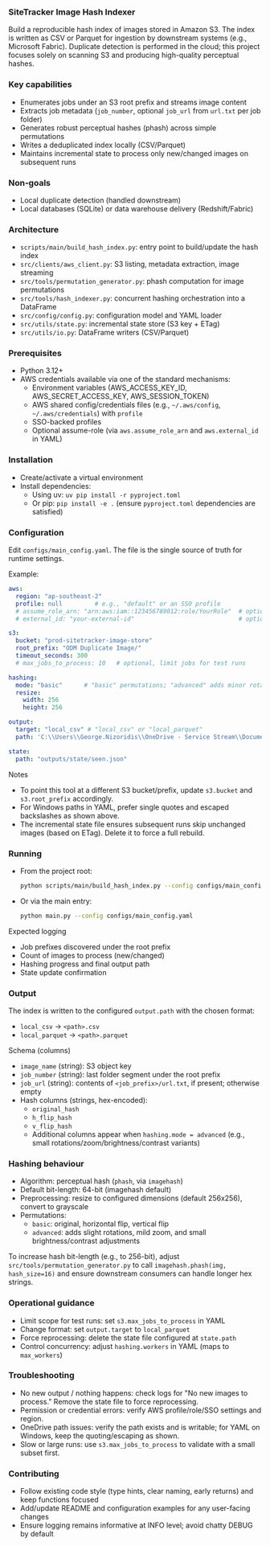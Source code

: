 ### SiteTracker Image Hash Indexer

Build a reproducible hash index of images stored in Amazon S3. The index is written as CSV or Parquet for ingestion by downstream systems (e.g., Microsoft Fabric). Duplicate detection is performed in the cloud; this project focuses solely on scanning S3 and producing high-quality perceptual hashes.

### Key capabilities
- Enumerates jobs under an S3 root prefix and streams image content
- Extracts job metadata (`job_number`, optional `job_url` from `url.txt` per job folder)
- Generates robust perceptual hashes (phash) across simple permutations
- Writes a deduplicated index locally (CSV/Parquet)
- Maintains incremental state to process only new/changed images on subsequent runs

### Non‑goals
- Local duplicate detection (handled downstream)
- Local databases (SQLite) or data warehouse delivery (Redshift/Fabric)

### Architecture
- `scripts/main/build_hash_index.py`: entry point to build/update the hash index
- `src/clients/aws_client.py`: S3 listing, metadata extraction, image streaming
- `src/tools/permutation_generator.py`: phash computation for image permutations
- `src/tools/hash_indexer.py`: concurrent hashing orchestration into a DataFrame
- `src/config/config.py`: configuration model and YAML loader
- `src/utils/state.py`: incremental state store (S3 key + ETag)
- `src/utils/io.py`: DataFrame writers (CSV/Parquet)

### Prerequisites
- Python 3.12+
- AWS credentials available via one of the standard mechanisms:
  - Environment variables (AWS_ACCESS_KEY_ID, AWS_SECRET_ACCESS_KEY, AWS_SESSION_TOKEN)
  - AWS shared config/credentials files (e.g., `~/.aws/config`, `~/.aws/credentials`) with `profile`
  - SSO-backed profiles
  - Optional assume-role (via `aws.assume_role_arn` and `aws.external_id` in YAML)

### Installation
- Create/activate a virtual environment
- Install dependencies:
  - Using uv: `uv pip install -r pyproject.toml`
  - Or pip: `pip install -e .` (ensure `pyproject.toml` dependencies are satisfied)

### Configuration
Edit `configs/main_config.yaml`. The file is the single source of truth for runtime settings.

Example:
```yaml
aws:
  region: "ap-southeast-2"
  profile: null         # e.g., "default" or an SSO profile
  # assume_role_arn: "arn:aws:iam::123456789012:role/YourRole"  # optional
  # external_id: "your-external-id"                             # optional

s3:
  bucket: "prod-sitetracker-image-store"
  root_prefix: "ODM Duplicate Image/"
  timeout_seconds: 300
  # max_jobs_to_process: 10   # optional, limit jobs for test runs

hashing:
  mode: "basic"      # "basic" permutations; "advanced" adds minor rotations/zoom/brightness/contrast
  resize:
    width: 256
    height: 256

output:
  target: "local_csv" # "local_csv" or "local_parquet"
  path: 'C:\\Users\\George.Nizoridis\\OneDrive - Service Stream\\Documents - Analytics & Insights Team\\02 Telco\\Projects\\SiteTracker - Duplicate Images\\Hash_DB_Store\\hash_index.csv'

state:
  path: "outputs/state/seen.json"
```

Notes
- To point this tool at a different S3 bucket/prefix, update `s3.bucket` and `s3.root_prefix` accordingly.
- For Windows paths in YAML, prefer single quotes and escaped backslashes as shown above.
- The incremental state file ensures subsequent runs skip unchanged images (based on ETag). Delete it to force a full rebuild.

### Running
- From the project root:
  ```bash
  python scripts/main/build_hash_index.py --config configs/main_config.yaml
  ```
- Or via the main entry:
  ```bash
  python main.py --config configs/main_config.yaml
  ```

Expected logging
- Job prefixes discovered under the root prefix
- Count of images to process (new/changed)
- Hashing progress and final output path
- State update confirmation

### Output
The index is written to the configured `output.path` with the chosen format:
- `local_csv` → `<path>.csv`
- `local_parquet` → `<path>.parquet`

Schema (columns)
- `image_name` (string): S3 object key
- `job_number` (string): last folder segment under the root prefix
- `job_url` (string): contents of `<job_prefix>/url.txt`, if present; otherwise empty
- Hash columns (strings, hex-encoded):
  - `original_hash`
  - `h_flip_hash`
  - `v_flip_hash`
  - Additional columns appear when `hashing.mode = advanced` (e.g., small rotations/zoom/brightness/contrast variants)

### Hashing behaviour
- Algorithm: perceptual hash (`phash`, via `imagehash`)
- Default bit-length: 64-bit (imagehash default)
- Preprocessing: resize to configured dimensions (default 256x256), convert to grayscale
- Permutations:
  - `basic`: original, horizontal flip, vertical flip
  - `advanced`: adds slight rotations, mild zoom, and small brightness/contrast adjustments

To increase hash bit-length (e.g., to 256-bit), adjust `src/tools/permutation_generator.py` to call `imagehash.phash(img, hash_size=16)` and ensure downstream consumers can handle longer hex strings.

### Operational guidance
- Limit scope for test runs: set `s3.max_jobs_to_process` in YAML
- Change format: set `output.target` to `local_parquet`
- Force reprocessing: delete the state file configured at `state.path`
- Control concurrency: adjust `hashing.workers` in YAML (maps to `max_workers`)

### Troubleshooting
- No new output / nothing happens: check logs for "No new images to process." Remove the state file to force reprocessing.
- Permission or credential errors: verify AWS profile/role/SSO settings and region.
- OneDrive path issues: verify the path exists and is writable; for YAML on Windows, keep the quoting/escaping as shown.
- Slow or large runs: use `s3.max_jobs_to_process` to validate with a small subset first.

### Contributing
- Follow existing code style (type hints, clear naming, early returns) and keep functions focused
- Add/update README and configuration examples for any user-facing changes
- Ensure logging remains informative at INFO level; avoid chatty DEBUG by default


